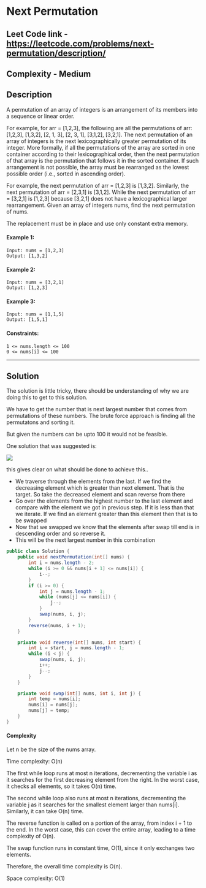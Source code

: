 # Next Permutation

## Leet Code link - https://leetcode.com/problems/next-permutation/description/

## Complexity - Medium

## Description
A permutation of an array of integers is an arrangement of its members into a sequence or linear order.

For example, for arr = [1,2,3], the following are all the permutations of arr: [1,2,3], [1,3,2], [2, 1, 3], [2, 3, 1], [3,1,2], [3,2,1].
The next permutation of an array of integers is the next lexicographically greater permutation of its integer. More formally, if all the permutations of the array are sorted in one container according to their lexicographical order, then the next permutation of that array is the permutation that follows it in the sorted container. If such arrangement is not possible, the array must be rearranged as the lowest possible order (i.e., sorted in ascending order).

For example, the next permutation of arr = [1,2,3] is [1,3,2].
Similarly, the next permutation of arr = [2,3,1] is [3,1,2].
While the next permutation of arr = [3,2,1] is [1,2,3] because [3,2,1] does not have a lexicographical larger rearrangement.
Given an array of integers nums, find the next permutation of nums.

The replacement must be in place and use only constant extra memory.

 

#### Example 1:
```
Input: nums = [1,2,3]
Output: [1,3,2]
```
#### Example 2:
```
Input: nums = [3,2,1]
Output: [1,2,3]
```
#### Example 3:
```
Input: nums = [1,1,5]
Output: [1,5,1]
 ```

#### Constraints:
```
1 <= nums.length <= 100
0 <= nums[i] <= 100
```

---
## Solution
The solution is little tricky, there should be understanding of why we are doing this to get to this solution.

We have to get the number that is next largest number that comes from permutations of these numbers. The brute force approach is finding all the permutatons and sorting it.

But given the numbers can be upto 100 it would not be feasible.

One solution that was suggested is:

<img src = "https://leetcode.com/media/original_images/31_Next_Permutation.gif" />

this gives clear on what should be done to achieve this..

- We traverse through the elements from the last. If we find the decreasing element which is greater than next element. That is the target. So take the decreased element and scan reverse from there
- Go over the elements from the highest number to the last element and compare with the element we got in previous step. If it is less than that we iterate. If we find an element greater than this element then that is to be swapped
- Now that we swapped we know that the elements after swap till end is in descending order and so reverse it.
- This will be the next largest number in this combination

```java
public class Solution {
    public void nextPermutation(int[] nums) {
        int i = nums.length - 2;
        while (i >= 0 && nums[i + 1] <= nums[i]) {
            i--;
        }
        if (i >= 0) {
            int j = nums.length - 1;
            while (nums[j] <= nums[i]) {
                j--;
            }
            swap(nums, i, j);
        }
        reverse(nums, i + 1);
    }

    private void reverse(int[] nums, int start) {
        int i = start, j = nums.length - 1;
        while (i < j) {
            swap(nums, i, j);
            i++;
            j--;
        }
    }

    private void swap(int[] nums, int i, int j) {
        int temp = nums[i];
        nums[i] = nums[j];
        nums[j] = temp;
    }
}
```
#### Complexity
Let n be the size of the nums array.

Time complexity: O(n)

The first while loop runs at most n iterations, decrementing the variable i as it searches for the first decreasing element from the right. In the worst case, it checks all elements, so it takes O(n) time.

The second while loop also runs at most n iterations, decrementing the variable j as it searches for the smallest element larger than nums[i]. Similarly, it can take O(n) time.

The reverse function is called on a portion of the array, from index i + 1 to the end. In the worst case, this can cover the entire array, leading to a time complexity of O(n).

The swap function runs in constant time, O(1), since it only exchanges two elements.

Therefore, the overall time complexity is O(n).

Space complexity: O(1)
